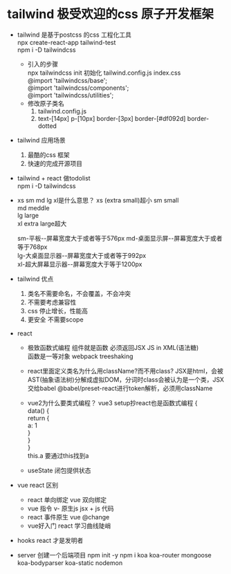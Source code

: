 # tailwind 极受欢迎的css 原子开发框架

- tailwind 是基于postcss 的css 工程化工具  
    npx create-react-app tailwind-test  
    npm i -D tailwindcss     
    - 引入的步骤    
      npx tailwindcss init 初始化  tailwind.config.js 
      index.css   
        @import 'tailwindcss/base';  
        @import 'tailwindcss/components';  
        @import 'tailwindcss/utilities';  
    - 修改原子类名  
      1. tailwind.config.js  
      2. text-[14px] p-[10px] border-[3px] border-[#df092d] border-dotted  

- tailwind 应用场景
    1. 最酷的css 框架  
    2. 快速的完成开源项目

- tailwind + react 做todolist  
    npm i -D tailwindcss  

- xs sm md lg xl是什么意思？
  xs (extra small)超小 
  sm small   
  md meddle   
  lg large   
  xl extra large超大  

  sm-平板--屏幕宽度大于或者等于576px
  md-桌面显示屏--屏幕宽度大于或者等于768px  
  lg-大桌面显示器--屏幕宽度大于或者等于992px  
  xl-超大屏幕显示器--屏幕宽度大于等于1200px  

- tailwind 优点
  1. 类名不需要命名，不会覆盖，不会冲突
  2. 不需要考虑兼容性
  3. css 停止增长，性能高
  4. 更安全 不需要scope

- react 
  - 极致函数式编程
    组件就是函数 必须返回JSX JS in XML(语法糖)   
    函数是一等对象 webpack treeshaking  
  - react里面定义类名为什么用className?而不用class?
    JSX是html，会被AST(抽象语法树)分解成虚拟DOM，分词时class会被认为是一个类，JSX交给babel @babel/preset-react进行token解析，必须用className   
  - vue2为什么要类式编程？  vue3 setup抄react也是函数式编程
    {  
      data() {  
        return {  
          a: 1  
        }  
      }  
    }  
    this.a 要通过this找到a  

  - useState 闭包提供状态

- vue react 区别
  - react 单向绑定 vue 双向绑定  
  - vue 指令 v-
    原生js jsx + js 代码  
  - react 事件原生 vue @change 
  - vue好入门 react 学习曲线陡峭  

- hooks react 才是发明者

- server
  创建一个后端项目 npm init -y 
  npm i koa koa-router mongoose koa-bodyparser koa-static nodemon  